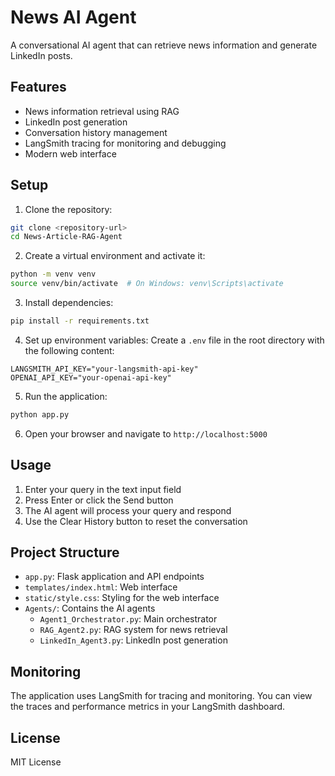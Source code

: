 # News AI Agent

A conversational AI agent that can retrieve news information and generate LinkedIn posts.

## Features

- News information retrieval using RAG
- LinkedIn post generation
- Conversation history management
- LangSmith tracing for monitoring and debugging
- Modern web interface

## Setup

1. Clone the repository:
```bash
git clone <repository-url>
cd News-Article-RAG-Agent
```

2. Create a virtual environment and activate it:
```bash
python -m venv venv
source venv/bin/activate  # On Windows: venv\Scripts\activate
```

3. Install dependencies:
```bash
pip install -r requirements.txt
```

4. Set up environment variables:
Create a `.env` file in the root directory with the following content:
```
LANGSMITH_API_KEY="your-langsmith-api-key"
OPENAI_API_KEY="your-openai-api-key"
```

5. Run the application:
```bash
python app.py
```

6. Open your browser and navigate to `http://localhost:5000`

## Usage

1. Enter your query in the text input field
2. Press Enter or click the Send button
3. The AI agent will process your query and respond
4. Use the Clear History button to reset the conversation

## Project Structure

- `app.py`: Flask application and API endpoints
- `templates/index.html`: Web interface
- `static/style.css`: Styling for the web interface
- `Agents/`: Contains the AI agents
  - `Agent1_Orchestrator.py`: Main orchestrator
  - `RAG_Agent2.py`: RAG system for news retrieval
  - `LinkedIn_Agent3.py`: LinkedIn post generation

## Monitoring

The application uses LangSmith for tracing and monitoring. You can view the traces and performance metrics in your LangSmith dashboard.

## License

MIT License